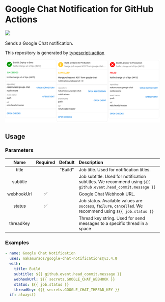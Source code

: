 # Google Chat Notification for GitHub Actions

![](https://github.com/nakamuraos/google-chat-notifications/workflows/Build/badge.svg)

Sends a Google Chat notification.

This repository is generated by [typescript-action](https://github.com/actions/typescript-action).

![Preview](images/preview.png 'Preview')

## Usage

### Parameters

|    Name    | Required | Default | Description                                                                                                 |
| :--------: | :------: | :-----: | :---------------------------------------------------------------------------------------------------------- |
|   title    |          | "Build" | Job title. Used for notification titles.                                                                    |
|  subtitle  |          |         | Job subtitle. Used for notification subtitles. We recommend using `${{ github.event.head_commit.message }}` |
| webhookUrl |    ✅    |         | Google Chat Webhook URL.                                                                                    |
|   status   |    ✅    |         | Job status. Available values are `success`, `failure`, `cancelled`. We recommend using `${{ job.status }}`  |
| threadKey  |          |         | Thread key string. Used for send messages to a specific thread in a space                                   |

### Examples

```yaml
- name: Google Chat Notification
  uses: nakamuraos/google-chat-notifications@v3.4.0
  with:
    title: Build
    subtitle: ${{ github.event.head_commit.message }}
    webhookUrl: ${{ secrets.GOOGLE_CHAT_WEBHOOK }}
    status: ${{ job.status }}
    threadKey: ${{ secrets.GOOGLE_CHAT_THREAD_KEY }}
  if: always()
```
